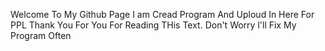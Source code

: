 Welcome To My Github Page I am Cread Program And Uploud In Here For PPL Thank You For You For Reading THis Text.
Don't Worry l'll Fix My Program Often
